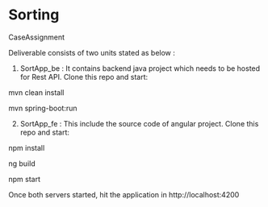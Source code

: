 # Sorting

CaseAssignment

Deliverable consists of two units stated as below :

1. SortApp_be : It contains backend java project which needs to be hosted for Rest API.
Clone this repo and start:

mvn clean install

mvn spring-boot:run 

2. SortApp_fe : This include the source code of angular project.
Clone this repo and start:

npm install

ng build

npm start

Once both servers started, hit the application in http://localhost:4200
